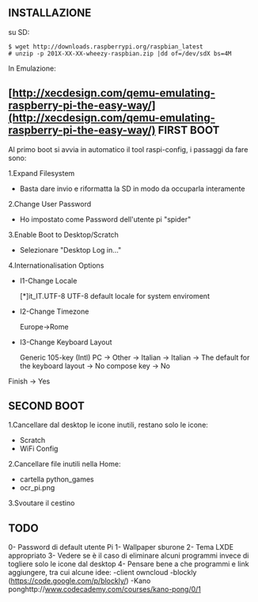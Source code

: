 INSTALLAZIONE
---

su SD:

    $ wget http://downloads.raspberrypi.org/raspbian_latest
    # unzip -p 201X-XX-XX-wheezy-raspbian.zip |dd of=/dev/sdX bs=4M
In Emulazione:

[http://xecdesign.com/qemu-emulating-raspberry-pi-the-easy-way/](http://xecdesign.com/qemu-emulating-raspberry-pi-the-easy-way/)
FIRST BOOT
---
Al primo boot si avvia in automatico il tool raspi-config, i passaggi da fare sono:

1.Expand Filesystem

  - Basta dare invio e riformatta la SD in modo da occuparla interamente

2.Change User Password

  - Ho impostato come Password dell'utente pi "spider"

3.Enable Boot to Desktop/Scratch

  - Selezionare "Desktop Log in..."

4.Internationalisation Options

  - I1-Change Locale

     [*]it_IT.UTF-8 UTF-8 default locale for system enviroment
    
  - I2-Change Timezone

     Europe->Rome
    
  - I3-Change Keyboard Layout

     Generic 105-key (Intl) PC -> Other -> Italian -> Italian -> The default for
     the keyboard layout -> No compose key -> No

Finish -> Yes

SECOND BOOT
---

1.Cancellare dal desktop le icone inutili, restano solo le icone:

  - Scratch
  - WiFi Config

2.Cancellare file inutili nella Home:

  - cartella python_games
  - ocr_pi.png

3.Svoutare il cestino

TODO
---

0- Password di default utente Pi
1- Wallpaper sburone
2- Tema LXDE appropriato
3- Vedere se è il caso di eliminare alcuni programmi invece di togliere solo le 
   icone dal desktop
4- Pensare bene a che programmi e link aggiungere, tra cui alcune idee:
  -client owncloud
  -blockly (https://code.google.com/p/blockly/)
  -Kano ponghttp://www.codecademy.com/courses/kano-pong/0/1











